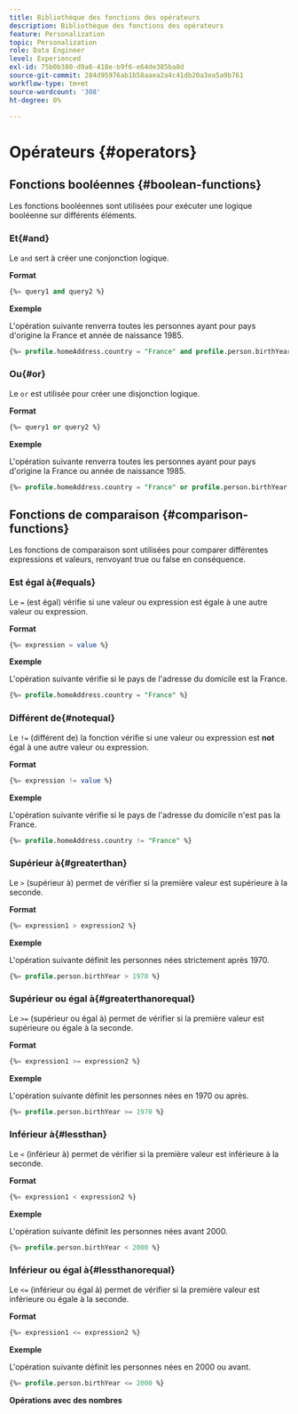 ```yaml
---
title: Bibliothèque des fonctions des opérateurs
description: Bibliothèque des fonctions des opérateurs
feature: Personalization
topic: Personalization
role: Data Engineer
level: Experienced
exl-id: 75b0b380-d9a6-418e-b9f6-e64de385ba8d
source-git-commit: 284d95976ab1b58aaea2a4c41db20a3ea5a9b761
workflow-type: tm+mt
source-wordcount: '308'
ht-degree: 0%

---
```


# Opérateurs {#operators}

## Fonctions booléennes {#boolean-functions}

Les fonctions booléennes sont utilisées pour exécuter une logique booléenne sur différents éléments.

### Et{#and}

Le `and` sert à créer une conjonction logique.

**Format**

```sql
{%= query1 and query2 %}
```

**Exemple**

L&#39;opération suivante renverra toutes les personnes ayant pour pays d&#39;origine la France et année de naissance 1985.

```sql
{%= profile.homeAddress.country = "France" and profile.person.birthYear = 1985 %}
```

### Ou{#or}

Le `or` est utilisée pour créer une disjonction logique.

**Format**

```sql
{%= query1 or query2 %}
```

**Exemple**

L&#39;opération suivante renverra toutes les personnes ayant pour pays d&#39;origine la France ou année de naissance 1985.

```sql
{%= profile.homeAddress.country = "France" or profile.person.birthYear = 1985 %}
```

<!--
## Not{#not}

The `not` (or `!`) function is used to create a logical negation.

**Format**

```sql
not ({QUERY})
!({QUERY})
```

**Example**

The following operation will return all people who do not have their home country as Canada.

```sql
not (homeAddress.countryISO = "CA")
```
-->

## Fonctions de comparaison {#comparison-functions}

Les fonctions de comparaison sont utilisées pour comparer différentes expressions et valeurs, renvoyant true ou false en conséquence.

### Est égal à{#equals}

Le `=` (est égal) vérifie si une valeur ou expression est égale à une autre valeur ou expression.

**Format**

```sql
{%= expression = value %}
```

**Exemple**

L&#39;opération suivante vérifie si le pays de l&#39;adresse du domicile est la France.

```sql
{%= profile.homeAddress.country = "France" %}
```

### Différent de{#notequal}

Le `!=` (différent de) la fonction vérifie si une valeur ou expression est **not** égal à une autre valeur ou expression.

**Format**

```sql
{%= expression != value %}
```

**Exemple**

L&#39;opération suivante vérifie si le pays de l&#39;adresse du domicile n&#39;est pas la France.

```sql
{%= profile.homeAddress.country != "France" %}
```

### Supérieur à{#greaterthan}

Le `>` (supérieur à) permet de vérifier si la première valeur est supérieure à la seconde.

**Format**

```sql
{%= expression1 > expression2 %}
```

**Exemple**

L&#39;opération suivante définit les personnes nées strictement après 1970.

```sql
{%= profile.person.birthYear > 1970 %}
```

### Supérieur ou égal à{#greaterthanorequal}

Le `>=` (supérieur ou égal à) permet de vérifier si la première valeur est supérieure ou égale à la seconde.

**Format**

```sql
{%= expression1 >= expression2 %}
```

**Exemple**

L&#39;opération suivante définit les personnes nées en 1970 ou après.

```sql
{%= profile.person.birthYear >= 1970 %}
```

### Inférieur à{#lessthan}

Le `<` (inférieur à) permet de vérifier si la première valeur est inférieure à la seconde.

**Format**

```sql
{%= expression1 < expression2 %}
```

**Exemple**

L&#39;opération suivante définit les personnes nées avant 2000.

```sql
{%= profile.person.birthYear < 2000 %}
```

### Inférieur ou égal à{#lessthanorequal}

Le `<=` (inférieur ou égal à) permet de vérifier si la première valeur est inférieure ou égale à la seconde.

**Format**

```sql
{%= expression1 <= expression2 %}
```

**Exemple**

L&#39;opération suivante définit les personnes nées en 2000 ou avant.

```sql
{%= profile.person.birthYear <= 2000 %}
```

**Opérations avec des nombres**
